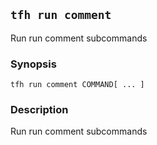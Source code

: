 ## `tfh run comment`

Run run comment subcommands

### Synopsis

    tfh run comment COMMAND[ ... ]

### Description

Run run comment subcommands

